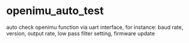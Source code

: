 # openimu_auto_test
auto check openimu function via uart interface, for instance: baud rate, version, output rate, low pass filter setting, firmware update
